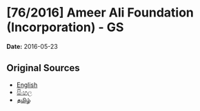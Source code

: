 # [76/2016] Ameer Ali Foundation (Incorporation) - GS

**Date:** 2016-05-23

## Original Sources

- [English](https://documents.gov.lk/view/bills/2016/5/76-2016_E.pdf)
- [සිංහල](https://documents.gov.lk/view/bills/2016/5/76-2016_S.pdf)
- [தமிழ்](https://documents.gov.lk/view/bills/2016/5/76-2016_T.pdf)
